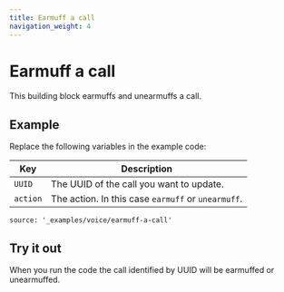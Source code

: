 ```yaml
---
title: Earmuff a call
navigation_weight: 4
---
```


# Earmuff a call

This building block earmuffs and unearmuffs a call.

## Example

Replace the following variables in the example code:

Key |	Description
-- | --
`UUID` | The UUID of the call you want to update.
`action` | The action. In this case `earmuff` or `unearmuff`.

```building_blocks
source: '_examples/voice/earmuff-a-call'
```

## Try it out

When you run the code the call identified by UUID will be earmuffed or unearmuffed.
